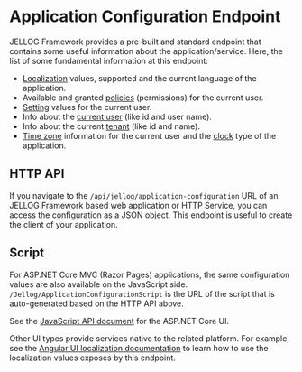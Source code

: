 # Application Configuration Endpoint

JELLOG Framework provides a pre-built and standard endpoint that contains some useful information about the application/service. Here, the list of some fundamental information at this endpoint:

* [Localization](../Localization.md) values, supported and the current language of the application.
* Available and granted [policies](../Authorization.md) (permissions) for the current user.
* [Setting](../Settings.md) values for the current user.
* Info about the [current user](../CurrentUser.md) (like id and user name).
* Info about the current [tenant](../Multi-Tenancy.md) (like id and name).
* [Time zone](../Timing.md) information for the current user and the [clock](../Timing.md) type of the application.

## HTTP API

If you navigate to the `/api/jellog/application-configuration` URL of an JELLOG Framework based web application or HTTP Service, you can access the configuration as a JSON object. This endpoint is useful to create the client of your application.

## Script

For ASP.NET Core MVC (Razor Pages) applications, the same configuration values are also available on the JavaScript side. `/Jellog/ApplicationConfigurationScript` is the URL of the script that is auto-generated based on the HTTP API above.

See the [JavaScript API document](../UI/AspNetCore/JavaScript-API/Index.md) for the ASP.NET Core UI.

Other UI types provide services native to the related platform. For example, see the [Angular UI localization documentation](../UI/Angular/Localization.md) to learn how to use the localization values exposes by this endpoint.

